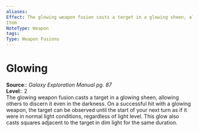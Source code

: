 ```yaml
---
aliases: 
Effect: The glowing weapon fusion casts a target in a glowing sheen, allowing others to discern it even in the darkness. On a successful hit with a glowing weapon, the target can be observed until the start of your next turn as if it were in normal light conditions, regardless of light level. This glow also casts squares adjacent to the target in dim light for the same duration.
Item
NoteType: Weapon
tags: 
Type: Weapon Fusions
---
```


# Glowing

**Source**:: _Galaxy Exploration Manual pg. 87_  
**Level**:: 2  
The glowing weapon fusion casts a target in a glowing sheen, allowing others to discern it even in the darkness. On a successful hit with a glowing weapon, the target can be observed until the start of your next turn as if it were in normal light conditions, regardless of light level. This glow also casts squares adjacent to the target in dim light for the same duration.
